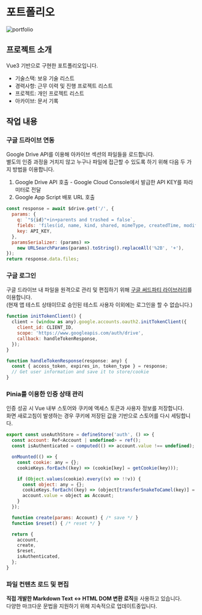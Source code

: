 # 포트폴리오

![portfolio](https://github.com/user-attachments/assets/40cc5479-420f-4003-9afe-2d3e6d73db9e)

## 프로젝트 소개

Vue3 기반으로 구현한 포트폴리오입니다.

- 기술스택: 보유 기술 리스트
- 경력사항: 근무 이력 및 진행 프로젝트 리스트
- 프로젝트: 개인 프로젝트 리스트
- 아카이브: 문서 기록

## 작업 내용

### 구글 드라이브 연동

Google Drive API를 이용해 아카이브 섹션의 파일들을 로드합니다.  
별도의 인증 과정을 거치지 않고 누구나 파일에 접근할 수 있도록 하기 위해 다음 두 가지 방법을 이용합니다.

1. Google Drive API 호출 - Google Cloud Console에서 발급한 API KEY를 파라미터로 전달
2. Google App Script 배포 URL 호출

```js
const response = await $drive.get('/', {
  params: {
    q: `"${id}"+in+parents and trashed = false`,
    fields: 'files(id, name, kind, shared, mimeType, createdTime, modifiedTime)',
    key: API_KEY,
  },
  paramsSerializer: (params) =>
    new URLSearchParams(params).toString().replaceAll('%2B', '+'),
});
return response.data.files;
```

### 구글 로그인

구글 드라이브 내 파일을 원격으로 관리 및 편집하기 위해 [구글 써드파티 라이브러리](https://developers.google.com/identity/oauth2/web/reference/js-reference)를 이용합니다.  
(현재 앱 테스트 상태이므로 승인된 테스트 사용자 이외에는 로그인을 할 수 없습니다.)

```js
function initTokenClient() {
  client = (window as any).google.accounts.oauth2.initTokenClient({
    client_id: CLIENT_ID,
    scope: 'https://www.googleapis.com/auth/drive',
    callback: handleTokenResponse,
  });
}

function handleTokenResponse(response: any) {
  const { access_token, expires_in, token_type } = response;
  // Get user information and save it to store/cookie
}
```

### Pinia를 이용한 인증 상태 관리

인증 성공 시 Vue 내부 스토어와 쿠키에 액세스 토큰과 사용자 정보를 저장합니다.  
화면 새로고침이 발생하는 경우 쿠키에 저장된 값을 기반으로 스토어를 다시 세팅합니다.

```js
export const useAuthStore = defineStore('auth', () => {
  const account: Ref<Account | undefined> = ref();
  const isAuthenticated = computed(() => account.value !== undefined);

  onMounted(() => {
    const cookie: any = {};
    cookieKeys.forEach((key) => (cookie[key] = getCookie(key)));

    if (Object.values(cookie).every((v) => !!v)) {
      const object: any = {};
      cookieKeys.forEach((key) => (object[transferSnakeToCamel(key)] = cookie[key]));
      account.value = object as Account;
    }
  });

  function create(params: Account) { /* save */ }
  function $reset() { /* reset */ }

  return {
    account,
    create,
    $reset,
    isAuthenticated,
  };
}
```

### 파일 컨텐츠 로드 및 편집

**직접 개발한 Markdown Text ↔ HTML DOM 변환 로직**을 사용하고 있습니다.  
다양한 마크다운 문법을 지원하기 위해 지속적으로 업데이트중입니다.
